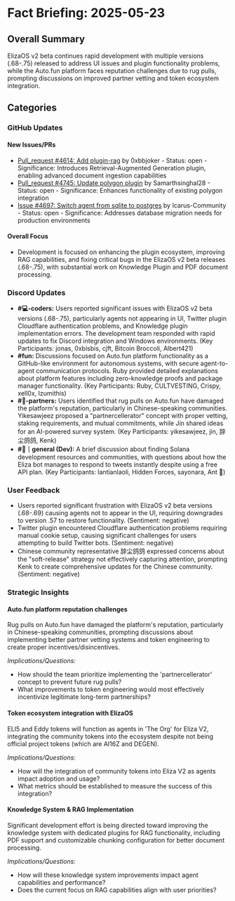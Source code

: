 # Fact Briefing: 2025-05-23

## Overall Summary
ElizaOS v2 beta continues rapid development with multiple versions (.68-.75) released to address UI issues and plugin functionality problems, while the Auto.fun platform faces reputation challenges due to rug pulls, prompting discussions on improved partner vetting and token ecosystem integration.

## Categories

### GitHub Updates

#### New Issues/PRs
- [Pull_request #4614: Add plugin-rag](https://github.com/elizaOS/eliza/pull/4614) by 0xbbjoker - Status: open - Significance: Introduces Retrieval-Augmented Generation plugin, enabling advanced document ingestion capabilities
- [Pull_request #4745: Update polygon plugin](https://github.com/elizaOS/eliza/pull/4745) by Samarthsinghal28 - Status: open - Significance: Enhances functionality of existing polygon integration
- [Issue #4697: Switch agent from sqlite to postgres](https://github.com/elizaOS/eliza/issues/4697) by Icarus-Community - Status: open - Significance: Addresses database migration needs for production environments

#### Overall Focus
- Development is focused on enhancing the plugin ecosystem, improving RAG capabilities, and fixing critical bugs in the ElizaOS v2 beta releases (.68-.75), with substantial work on Knowledge Plugin and PDF document processing.

### Discord Updates
- **#💻-coders:** Users reported significant issues with ElizaOS v2 beta versions (.68-.75), particularly agents not appearing in UI, Twitter plugin Cloudflare authentication problems, and Knowledge plugin implementation errors. The development team responded with rapid updates to fix Discord integration and Windows environments. (Key Participants: jonas, 0xbisbis, cjft, Bitcoin Broccoli, Albert421)
- **#fun:** Discussions focused on Auto.fun platform functionality as a GitHub-like environment for autonomous systems, with secure agent-to-agent communication protocols. Ruby provided detailed explanations about platform features including zero-knowledge proofs and package manager functionality. (Key Participants: Ruby, CULTVESTING, Crispy, xell0x, Izumithis)
- **#🥇-partners:** Users identified that rug pulls on Auto.fun have damaged the platform's reputation, particularly in Chinese-speaking communities. Yikesawjeez proposed a "partnercellerator" concept with proper vetting, staking requirements, and mutual commitments, while Jin shared ideas for an AI-powered survey system. (Key Participants: yikesawjeez, jin, 辞尘鸽鸽, Kenk)
- **#💬｜general (Dev):** A brief discussion about finding Solana development resources and communities, with questions about how the Eliza bot manages to respond to tweets instantly despite using a free API plan. (Key Participants: lantianlaoli, Hidden Forces, sayonara, Ant 👾)

### User Feedback
- Users reported significant frustration with ElizaOS v2 beta versions (.68-.69) causing agents not to appear in the UI, requiring downgrades to version .57 to restore functionality. (Sentiment: negative)
- Twitter plugin encountered Cloudflare authentication problems requiring manual cookie setup, causing significant challenges for users attempting to build Twitter bots. (Sentiment: negative)
- Chinese community representative 辞尘鸽鸽 expressed concerns about the "soft-release" strategy not effectively capturing attention, prompting Kenk to create comprehensive updates for the Chinese community. (Sentiment: negative)

### Strategic Insights

#### Auto.fun platform reputation challenges
Rug pulls on Auto.fun have damaged the platform's reputation, particularly in Chinese-speaking communities, prompting discussions about implementing better partner vetting systems and token engineering to create proper incentives/disincentives.

*Implications/Questions:*
  - How should the team prioritize implementing the 'partnercellerator' concept to prevent future rug pulls?
  - What improvements to token engineering would most effectively incentivize legitimate long-term partnerships?

#### Token ecosystem integration with ElizaOS
ELI5 and Eddy tokens will function as agents in 'The Org' for Eliza V2, integrating the community tokens into the ecosystem despite not being official project tokens (which are AI16Z and DEGEN).

*Implications/Questions:*
  - How will the integration of community tokens into Eliza V2 as agents impact adoption and usage?
  - What metrics should be established to measure the success of this integration?

#### Knowledge System & RAG Implementation
Significant development effort is being directed toward improving the knowledge system with dedicated plugins for RAG functionality, including PDF support and customizable chunking configuration for better document processing.

*Implications/Questions:*
  - How will these knowledge system improvements impact agent capabilities and performance?
  - Does the current focus on RAG capabilities align with user priorities?
